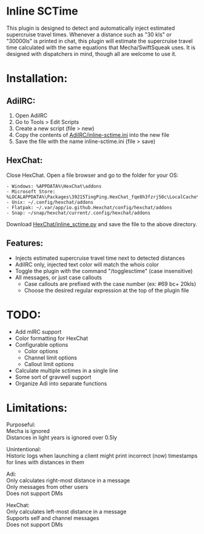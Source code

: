 # Inline SCTime

This plugin is designed to detect and automatically inject estimated supercruise travel times. Whenever a distance
such as "30 kls" or "30000ls" is printed in chat, this plugin will estimate the supercruise travel time calculated
with the same equations that Mecha/SwiftSqueak uses. It is designed with dispatchers in mind, though all are welcome
to use it.

# Installation:

## AdiIRC:

1. Open AdiIRC
2. Go to Tools > Edit Scripts
3. Create a new script (file > new)
4. Copy the contents of [AdiIRC/inline-sctime.ini](AdiIRC/inline-sctime.ini) into the new file
5. Save the file with the name inline-sctime.ini (file > save)

## HexChat:

Close HexChat. Open a file browser and go to the folder for your OS:

    - Windows: %APPDATA%\HexChat\addons
    - Microsoft Store: %LOCALAPPDATA%\Packages\39215TingPing.HexChat_fqe8h3fzrj50c\LocalCache\Roaming\HexChat\addons
    - Unix: ~/.config/hexchat/addons
    - Flatpak: ~/.var/app/io.github.Hexchat/config/hexchat/addons
    - Snap: ~/snap/hexchat/current/.config/hexchat/addons

Download [HexChat/inline_sctime.py](HexChat/inline_sctime.py) and save the file to the above directory.

## Features:

- Injects estimated supercruise travel time next to detected distances
- AdiIRC only, injected text color will match the whois color
- Toggle the plugin with the command "/togglesctime" (case insensitive)
- All messages, or just case callouts
  - Case callouts are prefixed with the case number (ex: #69 bc+ 20kls)
  - Choose the desired regular expression at the top of the plugin file


# TODO:

- Add mIRC support
- Color formatting for HexChat
- Configurable options
  - Color options
  - Channel limit options
  - Callout limit options
- Calculate multiple sctimes in a single line
- Some sort of gravwell support
- Organize Adi into separate functions

# Limitations:

Purposeful:  
Mecha is ignored  
Distances in light years is ignored over 0.5ly  

Unintentional:  
Historic logs when launching a client might print incorrect (now) timestamps for lines with distances in them  

Adi:  
Only calculates right-most distance in a message  
Only messages from other users  
Does not support DMs  

HexChat:  
Only calculates left-most distance in a message  
Supports self and channel messages  
Does not support DMs  